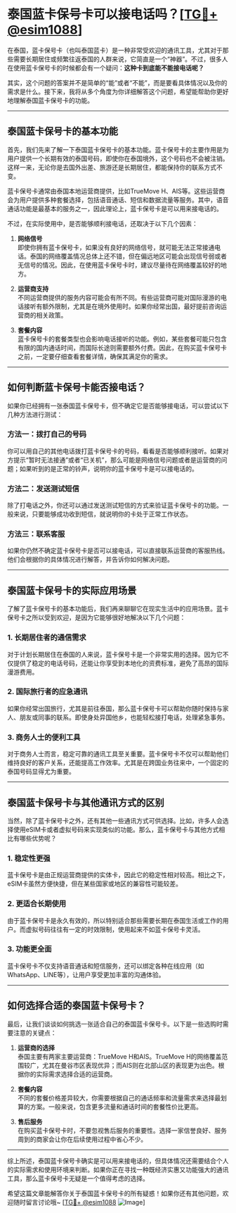 # 泰国蓝卡保号卡可以接电话吗？[[TG💪+ @esim1088](https://t.me/s/esim1088)]

在泰国，蓝卡保号卡（也叫泰国蓝卡）是一种非常受欢迎的通讯工具，尤其对于那些需要长期居住或频繁往返泰国的人群来说，它简直是一个“神器”。不过，很多人在使用蓝卡保号卡的时候都会有一个疑问：**这种卡到底能不能接电话呢？**

其实，这个问题的答案并不是简单的“能”或者“不能”，而是要看具体情况以及你的需求是什么。接下来，我将从多个角度为你详细解答这个问题，希望能帮助你更好地理解泰国蓝卡保号卡的功能。

---

## 泰国蓝卡保号卡的基本功能

首先，我们先来了解一下泰国蓝卡保号卡的基本功能。蓝卡保号卡的主要作用是为用户提供一个长期有效的泰国号码，即使你在泰国境外，这个号码也不会被注销。这样一来，无论你是去国外出差、旅游还是长期居住，都能保持你的联系方式不变。

蓝卡保号卡通常由泰国本地运营商提供，比如TrueMove H、AIS等。这些运营商会为用户提供多种套餐选择，包括语音通话、短信和数据流量等服务。其中，语音通话功能是最基本的服务之一，因此理论上，蓝卡保号卡是可以用来接电话的。

不过，在实际使用中，是否能够顺利接电话，还取决于以下几个因素：

1. **网络信号**  
   即使你拥有蓝卡保号卡，如果没有良好的网络信号，就可能无法正常接通电话。泰国的网络覆盖情况总体上还不错，但在偏远地区可能会出现信号弱或者无信号的情况。因此，在使用蓝卡保号卡时，建议尽量待在网络覆盖较好的地方。

2. **运营商支持**  
   不同运营商提供的服务内容可能会有所不同。有些运营商可能对国际漫游的电话接听有额外限制，尤其是在境外使用时。如果你经常出国，最好提前咨询运营商的相关政策。

3. **套餐内容**  
   蓝卡保号卡的套餐类型也会影响电话接听的功能。例如，某些套餐可能只包含有限的国内通话时间，而国际长途则需要额外付费。因此，在购买蓝卡保号卡之前，一定要仔细查看套餐详情，确保其满足你的需求。

---

## 如何判断蓝卡保号卡能否接电话？

如果你已经拥有一张泰国蓝卡保号卡，但不确定它是否能够接电话，可以尝试以下几种方法进行测试：

### 方法一：拨打自己的号码
你可以用自己的其他电话拨打蓝卡保号卡的号码，看看是否能够顺利接听。如果对方提示“暂时无法接通”或者“已关机”，那么可能是网络信号问题或者是运营商的问题；如果听到的是正常的铃声，说明你的蓝卡保号卡是可以接电话的。

### 方法二：发送测试短信
除了打电话之外，你还可以通过发送测试短信的方式来验证蓝卡保号卡的功能。一般来说，只要能够成功收到短信，就说明你的卡处于正常工作状态。

### 方法三：联系客服
如果你仍然不确定蓝卡保号卡是否可以接电话，可以直接联系运营商的客服热线。他们会根据你的具体情况进行解答，并告诉你如何解决问题。

---

## 泰国蓝卡保号卡的实际应用场景

了解了蓝卡保号卡的基本功能后，我们再来聊聊它在现实生活中的应用场景。蓝卡保号卡之所以受到欢迎，是因为它能够很好地解决以下几个问题：

### 1. 长期居住者的通信需求
对于计划长期居住在泰国的人来说，蓝卡保号卡是一个非常实用的选择。因为它不仅提供了稳定的电话号码，还能让你享受到本地化的资费标准，避免了高昂的国际漫游费用。

### 2. 国际旅行者的应急通讯
如果你经常出国旅行，尤其是前往泰国，那么蓝卡保号卡可以帮助你随时保持与家人、朋友或同事的联系。即使身处异国他乡，也能轻松接打电话，处理紧急事务。

### 3. 商务人士的便利工具
对于商务人士而言，稳定可靠的通讯工具至关重要。蓝卡保号卡不仅可以帮助他们维持良好的客户关系，还能提高工作效率。尤其是在跨国业务往来中，一个固定的泰国号码显得尤为重要。

---

## 泰国蓝卡保号卡与其他通讯方式的区别

当然，除了蓝卡保号卡之外，还有其他一些通讯方式可供选择。比如，许多人会选择使用eSIM卡或者虚拟号码来实现类似的功能。那么，蓝卡保号卡与其他方式相比有哪些优势呢？

### 1. 稳定性更强
蓝卡保号卡是由正规运营商提供的实体卡，因此它的稳定性相对较高。相比之下，eSIM卡虽然方便快捷，但在某些国家或地区的兼容性可能较差。

### 2. 更适合长期使用
由于蓝卡保号卡是永久有效的，所以特别适合那些需要长期在泰国生活或工作的用户。而虚拟号码往往有一定的时效限制，使用起来不如蓝卡保号卡灵活。

### 3. 功能更全面
蓝卡保号卡不仅支持语音通话和短信服务，还可以绑定各种在线应用（如WhatsApp、LINE等），让用户享受更加丰富的沟通体验。

---

## 如何选择合适的泰国蓝卡保号卡？

最后，让我们谈谈如何挑选一张适合自己的泰国蓝卡保号卡。以下是一些选购时需要注意的关键点：

1. **运营商的选择**  
   泰国主要有两家主要运营商：TrueMove H和AIS。TrueMove H的网络覆盖范围较广，尤其在曼谷市区表现优异；而AIS则在北部山区的表现更为出色。根据你的实际需求选择合适的运营商。

2. **套餐内容**  
   不同的套餐价格差异较大，你需要根据自己的通话频率和流量需求来选择最划算的方案。一般来说，包含更多流量和通话时间的套餐性价比更高。

3. **售后服务**  
   在购买蓝卡保号卡时，不要忽视售后服务的重要性。选择一家信誉良好、服务周到的商家会让你在后续使用过程中省心不少。

---

综上所述，泰国蓝卡保号卡确实是可以用来接电话的，但具体情况还需要结合个人的实际需求和使用环境来判断。如果你正在寻找一种既经济实惠又功能强大的通讯工具，那么蓝卡保号卡无疑是一个值得考虑的选择。

希望这篇文章能解答你关于泰国蓝卡保号卡的所有疑惑！如果你还有其他问题，欢迎随时留言讨论哦~ [[TG💪+ @esim1088](https://t.me/s/esim1088) ![Image](https://i.postimg.cc/4NQfJmqS/Snipaste-2025-05-13-00-14-12.png)]